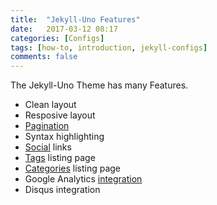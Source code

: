```yaml
---
title:  "Jekyll-Uno Features"
date:   2017-03-12 08:17
categories: [Configs]
tags: [how-to, introduction, jekyll-configs]
comments: false
---
```


The Jekyll-Uno Theme has many Features.

* Clean layout
* Resposive layout
* [Pagination](../pagination_true/)
* Syntax highlighting
* [Social](../modify_contact_info/) links
* [Tags](../../tags/) listing page
* [Categories](../../categories/) listing page
* Google Analytics [integration](../google_analytics_integration/)
* Disqus integration
